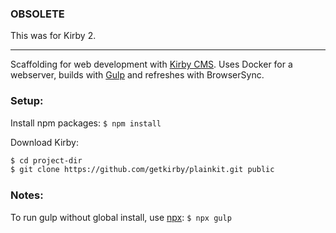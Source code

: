 ### OBSOLETE

This was for Kirby 2.

---

Scaffolding for web development with [Kirby CMS](https://getkirby.com/).
Uses Docker for a webserver, builds with [Gulp](https://gulpjs.com) and refreshes with BrowserSync.

### Setup:

Install npm packages:
`$ npm install`

Download Kirby:

``` sh
$ cd project-dir
$ git clone https://github.com/getkirby/plainkit.git public
```

### Notes:

To run gulp without global install, use [npx](https://www.npmjs.com/package/npx): `$ npx gulp`
